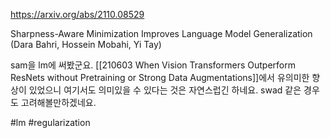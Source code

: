 https://arxiv.org/abs/2110.08529

Sharpness-Aware Minimization Improves Language Model Generalization (Dara Bahri, Hossein Mobahi, Yi Tay)

sam을 lm에 써봤군요. [[210603 When Vision Transformers Outperform ResNets without Pretraining or Strong Data Augmentations]]에서 유의미한 향상이 있었으니 여기서도 의미있을 수 있다는 것은 자연스럽긴 하네요. swad 같은 경우도 고려해볼만하겠네요.

#lm #regularization 
